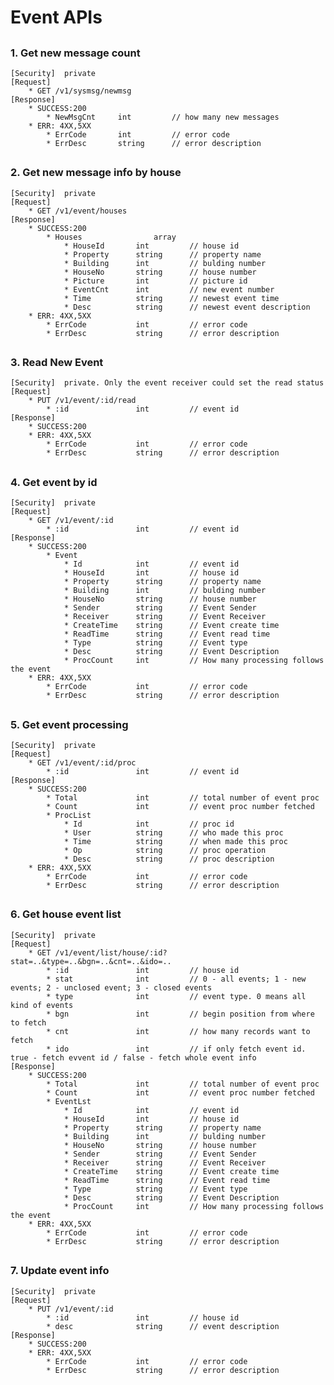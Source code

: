 # Event APIs

##
### 1. Get new message count
	[Security]	private
	[Request]
  		* GET /v1/sysmsg/newmsg
	[Response]
		* SUCCESS:200 
			* NewMsgCnt		int 		// how many new messages
		* ERR: 4XX,5XX
	  		* ErrCode		int			// error code
	  		* ErrDesc		string		// error description

##
### 2. Get new message info by house
	[Security]	private
	[Request]
  		* GET /v1/event/houses
	[Response]
		* SUCCESS:200 
			* Houses				array
				* HouseId		int 		// house id
				* Property		string		// property name
				* Building		int			// bulding number
				* HouseNo		string		// house number
				* Picture		int			// picture id
				* EventCnt		int			// new event number
				* Time			string		// newest event time
				* Desc			string		// newest event description
		* ERR: 4XX,5XX
	  		* ErrCode			int			// error code
	  		* ErrDesc			string		// error description

##
### 3. Read New Event
	[Security]	private. Only the event receiver could set the read status
	[Request]
  		* PUT /v1/event/:id/read
	  		* :id				int 		// event id
	[Response]
		* SUCCESS:200
		* ERR: 4XX,5XX
	  		* ErrCode			int			// error code
	  		* ErrDesc			string		// error description

##
### 4. Get event by id
	[Security]	private
	[Request]
  		* GET /v1/event/:id
	  		* :id				int 		// event id
	[Response]
		* SUCCESS:200
			* Event
				* Id 			int 		// event id 
				* HouseId		int 		// house id
				* Property		string		// property name
				* Building		int			// bulding number
				* HouseNo		string		// house number
				* Sender		string 		// Event Sender
				* Receiver		string		// Event Receiver
				* CreateTime	string		// Event create time
				* ReadTime		string		// Event read time
				* Type			string		// Event type
				* Desc			string		// Event Description
				* ProcCount		int 		// How many processing follows the event
		* ERR: 4XX,5XX
	  		* ErrCode			int			// error code
	  		* ErrDesc			string		// error description

##
### 5. Get event processing
	[Security]	private
	[Request]
  		* GET /v1/event/:id/proc
	  		* :id				int 		// event id
	[Response]
		* SUCCESS:200
			* Total				int			// total number of event proc
			* Count 			int			// event proc number fetched
			* ProcList
				* Id 			int 		// proc id
				* User			string		// who made this proc
				* Time			string		// when made this proc
				* Op			string		// proc operation
				* Desc			string		// proc description
		* ERR: 4XX,5XX
	  		* ErrCode			int			// error code
	  		* ErrDesc			string		// error description

##
### 6. Get house event list
	[Security]	private
	[Request]
  		* GET /v1/event/list/house/:id?stat=..&type=..&bgn=..&cnt=..&ido=..
	  		* :id				int 		// house id
	  		* stat				int 		// 0 - all events; 1 - new events; 2 - unclosed event; 3 - closed events
	  		* type				int 		// event type. 0 means all kind of events
	  		* bgn				int 		// begin position from where to fetch
	  		* cnt				int 		// how many records want to fetch
	  		* ido				int 		// if only fetch event id. true - fetch evvent id / false - fetch whole event info
	[Response]
		* SUCCESS:200
			* Total				int			// total number of event proc
			* Count 			int			// event proc number fetched
			* EventLst
				* Id 			int 		// event id 
				* HouseId		int 		// house id
				* Property		string		// property name
				* Building		int			// bulding number
				* HouseNo		string		// house number
				* Sender		string 		// Event Sender
				* Receiver		string		// Event Receiver
				* CreateTime	string		// Event create time
				* ReadTime		string		// Event read time
				* Type			string		// Event type
				* Desc			string		// Event Description
				* ProcCount		int 		// How many processing follows the event
		* ERR: 4XX,5XX
	  		* ErrCode			int			// error code
	  		* ErrDesc			string		// error description

##
### 7. Update event info
	[Security]	private
	[Request]
  		* PUT /v1/event/:id
	  		* :id				int 		// house id
	  		* desc				string 		// event description
	[Response]
		* SUCCESS:200
		* ERR: 4XX,5XX
	  		* ErrCode			int			// error code
	  		* ErrDesc			string		// error description
